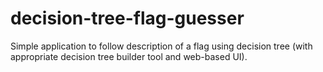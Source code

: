 # decision-tree-flag-guesser
Simple application to follow description of a flag using decision tree (with appropriate decision tree builder tool and web-based UI).
